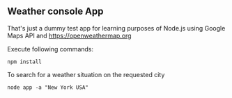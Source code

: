 

## Weather console App

That's just a dummy test app for learning purposes of Node.js using Google Maps API and https://openweathermap.org

Execute following commands:

```
npm install
```

To search for a weather situation on the requested city

```
node app -a "New York USA"
```
